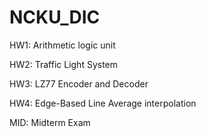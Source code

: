 # NCKU_DIC
HW1: Arithmetic logic unit

HW2: Traffic Light System

HW3: LZ77 Encoder and Decoder

HW4: Edge-Based Line Average interpolation

MID: Midterm Exam
